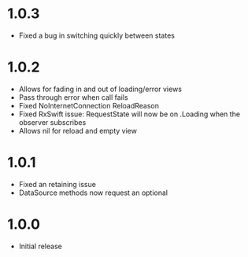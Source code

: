 # 1.0.3
- Fixed a bug in switching quickly between states

# 1.0.2

- Allows for fading in and out of loading/error views
- Pass through error when call fails
- Fixed NoInternetConnection ReloadReason
- Fixed RxSwift issue: RequestState will now be on .Loading when the observer subscribes
- Allows nil for reload and empty view

# 1.0.1

- Fixed an retaining issue
- DataSource methods now request an optional

# 1.0.0

- Initial release